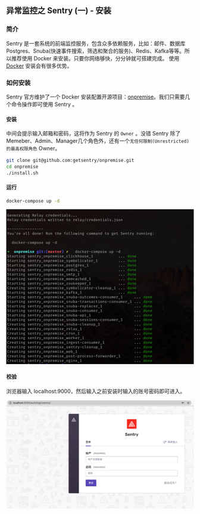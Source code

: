 ## 异常监控之 Sentry (一) - 安装 
### 简介

Sentry 是一套系统的前端监控服务，包含众多依赖服务，比如：邮件、数据库 Postgres、Snuba(快速事件搜索，筛选和聚合的服务)、Redis、Kafka等等。所以推荐使用 Docker 来安装。只要你网络够快，分分钟就可搭建完成。
使用 [Docker](/articles/docker-introduction) 安装会有很多优势。

### 如何安装

Sentry 官方维护了一个 Docker 安装配置开源项目：[onpremise](https://github.com/getsentry/onpremise)。我们只需要几个命令操作即可使用 Sentry 。

#### 安装

中间会提示输入邮箱和密码，这将作为 Sentry 的 `Owner` 。没错 Sentry 除了 Memeber、Admin、Manager几个角色外，还有一个`无任何限制(Unrestricted)
的最高权限角色` Owner。

``` bash
git clone git@github.com:getsentry/onpremise.git
cd onpremise
./install.sh
```

#### 运行

``` bash
docker-compose up -d
```

![sentry-install](sentry-install.png)

#### 校验

浏览器输入 localhost:9000，然后输入之前安装时输入的账号密码即可进入。

![sentry-install-check](sentry-install-check.png)
